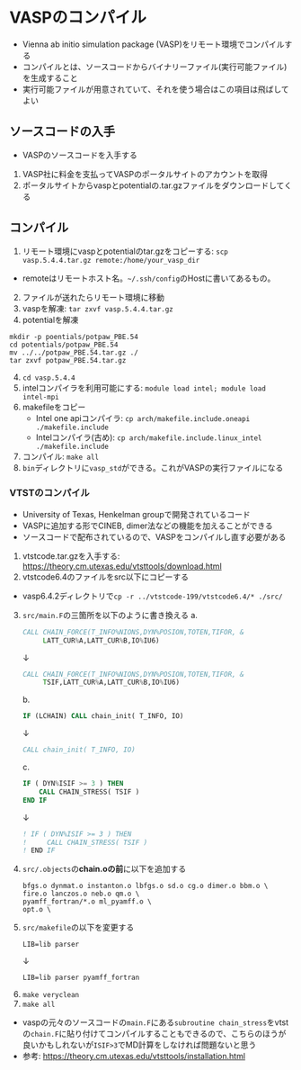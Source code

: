 # VASPのコンパイル
* Vienna ab initio simulation package (VASP)をリモート環境でコンパイルする
* コンパイルとは、ソースコードからバイナリーファイル(実行可能ファイル)を生成すること
* 実行可能ファイルが用意されていて、それを使う場合はこの項目は飛ばしてよい

## ソースコードの入手
* VASPのソースコードを入手する
1. VASP社に料金を支払ってVASPのポータルサイトのアカウントを取得
2. ポータルサイトからvaspとpotentialの.tar.gzファイルをダウンロードしてくる

## コンパイル
1. リモート環境にvaspとpotentialのtar.gzをコピーする: `scp vasp.5.4.4.tar.gz remote:/home/your_vasp_dir`
  * remoteはリモートホスト名。`~/.ssh/config`のHostに書いてあるもの。
2. ファイルが送れたらリモート環境に移動
3. vaspを解凍: `tar zxvf vasp.5.4.4.tar.gz`
4. potentialを解凍
  ```
  mkdir -p poentials/potpaw_PBE.54
  cd potentials/potpaw_PBE.54
  mv ../../potpaw_PBE.54.tar.gz ./
  tar zxvf potpaw_PBE.54.tar.gz
  ```
4. `cd vasp.5.4.4`
5. intelコンパイラを利用可能にする: `module load intel; module load intel-mpi`
6. makefileをコピー
    * Intel one apiコンパイラ: `cp arch/makefile.include.oneapi  ./makefile.include`
    * Intelコンパイラ(古め): `cp arch/makefile.include.linux_intel  ./makefile.include`
7. コンパイル: `make all`
8. `bin`ディレクトリに`vasp_std`ができる。これがVASPの実行ファイルになる

### VTSTのコンパイル
* University of Texas, Henkelman groupで開発されているコード
* VASPに追加する形でCINEB, dimer法などの機能を加えることができる
* ソースコードで配布されているので、VASPをコンパイルし直す必要がある

1. vtstcode.tar.gzを入手する: https://theory.cm.utexas.edu/vtsttools/download.html
2. vtstcode6.4のファイルをsrc以下にコピーする
  * vasp6.4.2ディレクトリで`cp -r ../vtstcode-199/vtstcode6.4/* ./src/`
3. `src/main.F`の三箇所を以下のように書き換える
    a.
    ```fortran
    CALL CHAIN_FORCE(T_INFO%NIONS,DYN%POSION,TOTEN,TIFOR, &
         LATT_CUR%A,LATT_CUR%B,IO%IU6)
    ```
    ↓
    ```fortran
    CALL CHAIN_FORCE(T_INFO%NIONS,DYN%POSION,TOTEN,TIFOR, &
         TSIF,LATT_CUR%A,LATT_CUR%B,IO%IU6)
    ```
    b.
    ```fortran
    IF (LCHAIN) CALL chain_init( T_INFO, IO)
    ```
    ↓
    ```fortran
    CALL chain_init( T_INFO, IO)
    ```
    c.
    ```fortran
    IF ( DYN%ISIF >= 3 ) THEN
        CALL CHAIN_STRESS( TSIF )
    END IF
    ```
    ↓
    ```fortran
    ! IF ( DYN%ISIF >= 3 ) THEN
    !     CALL CHAIN_STRESS( TSIF )
    ! END IF
    ```
4. `src/.objects`の**chain.oの前**に以下を追加する
    ```
    bfgs.o dynmat.o instanton.o lbfgs.o sd.o cg.o dimer.o bbm.o \
    fire.o lanczos.o neb.o qm.o \
    pyamff_fortran/*.o ml_pyamff.o \
    opt.o \
    ```
5. `src/makefile`の以下を変更する
    ```
    LIB=lib parser
    ```
    ↓
    ```
    LIB=lib parser pyamff_fortran
    ```
6. `make veryclean`
7. `make all`

* vaspの元々のソースコードの`main.F`にある`subroutine chain_stress`をvtstの`chain.F`に貼り付けてコンパイルすることもできるので、こちらのほうが良いかもしれないが`ISIF>3`でMD計算をしなければ問題ないと思う
* 参考: https://theory.cm.utexas.edu/vtsttools/installation.html
